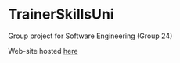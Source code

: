 # TrainerSkillsUni

Group project for Software Engineering (Group 24)

Web-site hosted [here](https://edwardbrodskiy.github.io/TrainerSkillsUni/#/)
